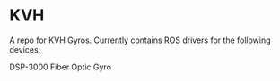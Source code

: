 KVH
===

A repo for KVH Gyros.  Currently contains ROS drivers for the following devices:

DSP-3000 Fiber Optic Gyro
